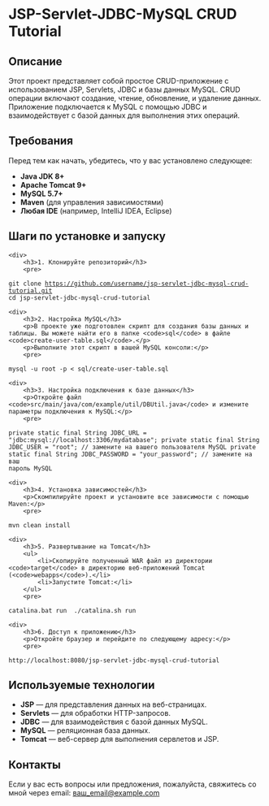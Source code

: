 <div>

<div>
    <h1>JSP-Servlet-JDBC-MySQL CRUD Tutorial</h1>
</div>

<div>
    <h2>Описание</h2>
    <p>
        Этот проект представляет собой простое CRUD-приложение с использованием JSP, Servlets, JDBC и базы данных MySQL.
        CRUD операции включают создание, чтение, обновление, и удаление данных. Приложение подключается к MySQL с помощью JDBC
        и взаимодействует с базой данных для выполнения этих операций.
    </p>
</div>

<div>
    <h2>Требования</h2>
    <p>Перед тем как начать, убедитесь, что у вас установлено следующее:</p>
    <ul>
        <li><strong>Java JDK 8+</strong></li>
        <li><strong>Apache Tomcat 9+</strong></li>
        <li><strong>MySQL 5.7+</strong></li>
        <li><strong>Maven</strong> (для управления зависимостями)</li>
        <li><strong>Любая IDE</strong> (например, IntelliJ IDEA, Eclipse)</li>
    </ul>
</div>

<div>
    <h2>Шаги по установке и запуску</h2>

    <div>
        <h3>1. Клонируйте репозиторий</h3>
        <pre>
<code>git clone https://github.com/username/jsp-servlet-jdbc-mysql-crud-tutorial.git
cd jsp-servlet-jdbc-mysql-crud-tutorial</code>
        </pre>
    </div>

    <div>
        <h3>2. Настройка MySQL</h3>
        <p>В проекте уже подготовлен скрипт для создания базы данных и таблицы. Вы можете найти его в папке <code>sql</code> в файле <code>create-user-table.sql</code>.</p>
        <p>Выполните этот скрипт в вашей MySQL консоли:</p>
        <pre>
<code>mysql -u root -p < sql/create-user-table.sql</code>
        </pre>
    </div>

    <div>
        <h3>3. Настройка подключения к базе данных</h3>
        <p>Откройте файл <code>src/main/java/com/example/util/DBUtil.java</code> и измените параметры подключения к MySQL:</p>
        <pre>
<code>private static final String JDBC_URL = "jdbc:mysql://localhost:3306/mydatabase";
private static final String JDBC_USER = "root";  // замените на вашего пользователя MySQL
private static final String JDBC_PASSWORD = "your_password";  // замените на ваш пароль MySQL</code>
        </pre>
    </div>

    <div>
        <h3>4. Установка зависимостей</h3>
        <p>Скомпилируйте проект и установите все зависимости с помощью Maven:</p>
        <pre>
<code>mvn clean install</code>
        </pre>
    </div>

    <div>
        <h3>5. Развертывание на Tomcat</h3>
        <ul>
            <li>Скопируйте полученный WAR файл из директории <code>target</code> в директорию веб-приложений Tomcat (<code>webapps</code>).</li>
            <li>Запустите Tomcat:</li>
        </ul>
        <pre>
<code>catalina.bat run   <!-- Windows -->
./catalina.sh run  <!-- Linux/Mac --></code>
        </pre>
    </div>

    <div>
        <h3>6. Доступ к приложению</h3>
        <p>Откройте браузер и перейдите по следующему адресу:</p>
        <pre>
<code>http://localhost:8080/jsp-servlet-jdbc-mysql-crud-tutorial</code>
        </pre>
    </div>
</div>

<div>
    <h2>Используемые технологии</h2>
    <ul>
        <li><strong>JSP</strong> — для представления данных на веб-страницах.</li>
        <li><strong>Servlets</strong> — для обработки HTTP-запросов.</li>
        <li><strong>JDBC</strong> — для взаимодействия с базой данных MySQL.</li>
        <li><strong>MySQL</strong> — реляционная база данных.</li>
        <li><strong>Tomcat</strong> — веб-сервер для выполнения сервлетов и JSP.</li>
    </ul>
</div>

<div>
    <h2>Контакты</h2>
    <p>Если у вас есть вопросы или предложения, пожалуйста, свяжитесь со мной через email: <a href="mailto:ваш_email@example.com">ваш_email@example.com</a></p>
</div>

</div>
